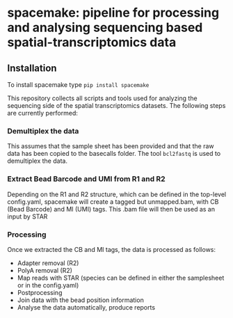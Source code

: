 # spacemake: pipeline for processing and analysing sequencing based spatial-transcriptomics data

## Installation

To install spacemake type `pip install spacemake`

This repository collects all scripts and tools used for analyzing the sequencing side of the spatial transcriptomics datasets. The following steps are currently performed:

### Demultiplex the data
This assumes that the sample sheet has been provided and that the raw data has been copied to the basecalls folder. The tool `bcl2fastq` is used to demultiplex the data.

### Extract Bead Barcode and UMI from R1 and R2
Depending on the R1 and R2 structure, which can be defined in the top-level config.yaml, spacemake will create a tagged but unmapped.bam, with CB (Bead Barcode) and MI (UMI) tags. This .bam file will then be used as an input by STAR

### Processing

Once we extracted the CB and MI tags, the data is processed as follows:
- Adapter removal (R2)
- PolyA removal (R2)
- Map reads with STAR (species can be defined in either the samplesheet or in the config.yaml)
- Postprocessing
- Join data with the bead position information
- Analyse the data automatically, produce reports
